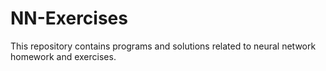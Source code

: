 # NN-Exercises
This repository contains programs and solutions related to neural network homework and exercises.